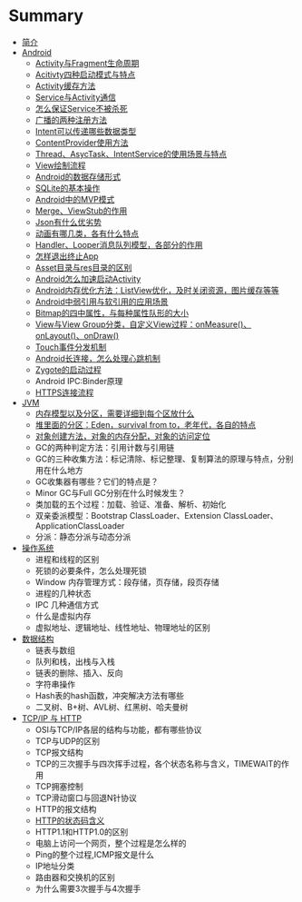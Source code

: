 # Summary

* [简介](README.md)
* [Android](chapter1.md)
  * [Activity与Fragment生命周期](chapter1/activityyu-fragment-de-sheng-ming-zhou-qi.md)
  * [Acitivty四种启动模式与特点](chapter1/12.md)
  * [Activity缓存方法](chapter1/activityhuan-cun-fang-fa.md)
  * [Service与Activity通信](chapter1/servicede-sheng-ming-zhou-qi-ff0c-liang-zhong-qi-dong-fang-fa-ff0c-you-shi-yao-qu-bie.md)
  * [怎么保证Service不被杀死](chapter1/zen-yao-bao-zheng-service-bu-bei-sha-si.md)
  * [广播的两种注册方法](chapter1/guang-bo-de-liang-zhong-zhu-ce-fang-fa-ff0c-you-shi-yao-qu-bie.md)
  * [Intent可以传递哪些数据类型](chapter1/intentde-shi-yong-fang-fa-ff0c-ke-yi-chuan-di-na-xie-shu-ju-lei-xing.md)
  * [ContentProvider使用方法](chapter1/contentprovidershi-yong-fang-fa.md)
  * [Thread、AsycTask、IntentService的使用场景与特点](chapter1/threadasyctaskintentservicede-shi-yong-chang-jing-yu-te-dian.md)
  * [View绘制流程](chapter1/viewhui-zhi-liu-cheng.md)
  * [Android的数据存储形式](chapter1/androidde-shu-ju-cun-chu-xing-shi.md)
  * [SQLite的基本操作](chapter1/sqlitede-ji-ben-cao-zuo.md)
  * [Android中的MVP模式](chapter1/androidzhong-de-mvc-mo-shi.md)
  * [Merge、ViewStub的作用](chapter1/mergeviewstubde-zuo-yong.md)
  * [Json有什么优劣势](chapter1/jsonyou-shi-yao-you-lie-shi.md)
  * [动画有哪几类，各有什么特点](chapter1/dong-hua-you-na-ji-lei-ff0c-ge-you-shi-yao-te-dian.md)
  * [Handler、Looper消息队列模型，各部分的作用](chapter1/handlerlooperxiao-xi-dui-lie-mo-xing-ff0c-ge-bu-fen-de-zuo-yong.md)
  * [怎样退出终止App](chapter1/zen-yang-tui-chu-zhong-zhi-app.md)
  * [Asset目录与res目录的区别](chapter1/assetmu-lu-yu-res-mu-lu-de-qu-bie.md)
  * [Android怎么加速启动Activity](chapter1/androidzen-yao-jia-su-qi-dong-activity.md)
  * [Android内存优化方法：ListView优化，及时关闭资源，图片缓存等等](chapter1/androidnei-cun-you-hua-fang-fa-ff1a-listview-you-hua-ff0c-ji-shi-guan-bi-zi-yuan-ff0c-tu-pian-huan-cun-deng-deng.md)
  * [Android中弱引用与软引用的应用场景](chapter1/androidzhong-ruo-yin-yong-yu-ruan-yin-yong-de-ying-yong-chang-jing.md)
  * [Bitmap的四中属性，与每种属性队形的大小](chapter1/bitmapde-si-zhong-shu-xing-ff0c-yu-mei-zhong-shu-xing-dui-xing-de-da-xiao.md)
  * [View与View Group分类，自定义View过程：onMeasure\(\)、onLayout\(\)、onDraw\(\)](chapter1/viewyu-view-group-fen-lei-ff0c-zi-ding-yi-view-guo-cheng-ff1a-onmeasure-onlayout-ondraw.md)
  * [Touch事件分发机制](chapter1/touchshi-jian-fen-fa-ji-zhi.md)
  * [Android长连接，怎么处理心跳机制](chapter1/androidchang-lian-jie-ff0c-zen-yao-chu-li-xin-tiao-ji-zhi.md)
  * [Zygote的启动过程](chapter1/zygotede-qi-dong-guo-cheng.md)
  * Android IPC:Binder原理
  * [HTTPS连接流程](chapter1/httpslian-jie-liu-cheng.md)
* [JVM](dw.md)
  * [内存模型以及分区，需要详细到每个区放什么](dw/nei-cun-mo-xing-yi-ji-fen-qu-ff0c-xu-yao-xiang-xi-dao-mei-ge-qu-fang-shi-yao.md)
  * [堆里面的分区：Eden，survival from to，老年代，各自的特点](dw/dui-li-miande-fen-qu-ff1a-eden-survival-from-to-ff0c-lao-nian-dai-ff0c-ge-zi-de-te-dian.md)
  * [对象创建方法，对象的内存分配，对象的访问定位](dw/dui-xiang-chuang-jian-fang-fa-ff0c-dui-xiang-de-nei-cun-fen-pei-ff0c-dui-xiang-de-fang-wen-ding-wei.md)
  * GC的两种判定方法：引用计数与引用链
  * GC的三种收集方法：标记清除、标记整理、复制算法的原理与特点，分别用在什么地方
  * GC收集器有哪些？它们的特点是？
  * Minor GC与Full GC分别在什么时候发生？
  * 类加载的五个过程：加载、验证、准备、解析、初始化
  * 双亲委派模型：Bootstrap ClassLoader、Extension ClassLoader、ApplicationClassLoader
  * 分派：静态分派与动态分派
* [操作系统](cao-zuo-xi-tong.md)
  * 进程和线程的区别
  * 死锁的必要条件，怎么处理死锁
  * Window 内存管理方式：段存储，页存储，段页存储
  * 进程的几种状态
  * IPC 几种通信方式
  * 什么是虚拟内存
  * 虚拟地址、逻辑地址、线性地址、物理地址的区别
* [数据结构](shu-ju-jie-gou.md)
  * 链表与数组
  * 队列和栈，出栈与入栈
  * 链表的删除、插入、反向
  * 字符串操作
  * Hash表的hash函数，冲突解决方法有哪些
  * 二叉树、B+树、AVL树、红黑树、哈夫曼树
* [TCP/IP 与 HTTP](tcpip-yu-http.md)
  * OSI与TCP/IP各层的结构与功能，都有哪些协议
  * TCP与UDP的区别
  * TCP报文结构
  * TCP的三次握手与四次挥手过程，各个状态名称与含义，TIMEWAIT的作用
  * TCP拥塞控制
  * TCP滑动窗口与回退N针协议
  * HTTP的报文结构
  * [HTTP的状态码含义](tcpip-yu-http/httpde-zhuang-tai-ma-han-yi.md)
  * HTTP1.1和HTTP1.0的区别
  * 电脑上访问一个网页，整个过程是怎么样的
  * Ping的整个过程,ICMP报文是什么
  * IP地址分类
  * 路由器和交换机的区别
  * 为什么需要3次握手与4次握手

